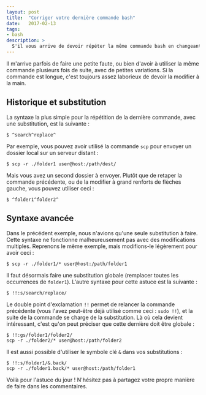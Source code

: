 ```yaml
---
layout: post
title:  "Corriger votre dernière commande bash"
date:   2017-02-13
tags:
- bash
description: >
  S'il vous arrive de devoir répéter la même commande bash en changeant juste un argument, cette astuce est faite pour vous.
---
```


Il m'arrive parfois de faire une petite faute, ou bien d'avoir à utiliser la même commande plusieurs fois de suite, avec de petites variations. Si la commande est longue, c'est toujours assez laborieux de devoir la modifier à la main.

## Historique et substitution

La syntaxe la plus simple pour la répétition de la dernière commande, avec une substitution, est la suivante :

    $ ^search^replace^

Par exemple, vous pouvez avoir utilisé la commande `scp` pour envoyer un dossier local sur un serveur distant :

    $ scp -r ./folder1 user@host:/path/dest/

Mais vous avez un second dossier à envoyer. Plutôt que de retaper la commande précédente, ou de la modifier à grand renforts de flèches gauche, vous pouvez utiliser ceci&nbsp;:

    $ ^folder1^folder2^

## Syntaxe avancée

Dans le précédent exemple, nous n'avions qu'une seule substitution à faire. Cette syntaxe ne fonctionne malheureusement pas avec des modifications multiples. Reprenons le même exemple, mais modifions-le légèrement pour avoir ceci :

    $ scp -r ./folder1/* user@host:/path/folder1

Il faut désormais faire une substitution globale (remplacer toutes les occurrences de `folder1`).
L'autre syntaxe pour cette astuce est la suivante :

    $ !!:s/search/replace/

Le double point d'exclamation `!!` permet de relancer la commande précédente (vous l'avez peut-être déjà utilisé comme ceci : `sudo !!`), et la suite de la commande se charge de la substitution. Là où cela devient intéressant, c'est qu'on peut préciser que cette dernière doit être globale :

    $ !!:gs/folder1/folder2/
    scp -r ./folder2/* user@host:/path/folder2

Il est aussi possible d'utiliser le symbole clé `&` dans vos substitutions :

    $ !!:s/folder1/&.back/
    scp -r ./folder1.back/* user@host:/path/folder1

Voilà pour l'astuce du jour !
N'hésitez pas à partagez votre propre manière de faire dans les commentaires.
